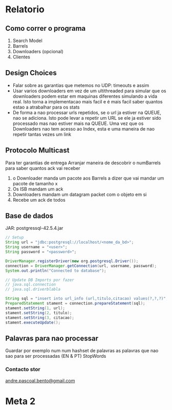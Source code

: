 # Relatorio

## Como correr o programa

1. Search Model
2. Barrels
3. Downloaders (opcional)
4. Clientes

## Design Choices

- Falar sobre as garantias que metemos no UDP: timeouts e assim
- Usar varios downloaders em vez de um ultithreaded para simular que os downloaders podem estar em maquinas diferentes simulando a vida real. Isto torna a implementacao mais facil e é mais facil saber quantos estao a atrabalhar para os stats
- De forma a nao processar urls repetidos, se o url ja estiver na QUEUE, nao se adiciona. Isto pode levar a repetir um URL se ele ja estiver sido processado mas nao estiver mais na QUEUE. Uma vez que os Downloaders nao tem acesso ao Index, esta e uma maneira de nao repetir tantas vezes um link

## Protocolo Multicast 
Para ter garantias de entrega
Arranjar maneira de descobrir o numBarrels para saber quantos ack vai receber

1. o Downloader manda um pacote aos Barrels a dizer que vai mandar um pacote de tamanho x
2. Os ISB mandam um ack
3. Downloaders mandam um datagram packet com o objeto em si
4. Recebe um ack de todos

## Base de dados

JAR: postgressql-42.5.4.jar

```java
// Setup
String url = "jdbc:postgresql://localhost/<nome_da_bd>";
String username = "<user>";
String password = "<password>";

DriverManager.registerDriver(new org.postgresql.Driver());
connection = DriverManager.getConnection(url, username, password);
System.out.println("Connected to database");

// Update DB Imports por fazer
// java.sql.connection
// java.sql.driverblabla

String sql = "insert into url_info (url,titulo,citacao) values(?,?,?)";
PreparedStatement stament = connection.prepareStatement(sql);
stament.setString(1, url);
stament.setString(2, titulo);
stament.setString(3, citacao);
stament.executeUpdate();
```

## Palavras para nao processar

Guardar por exemplo num num hashset de palavras as palavras que nao sao para ser processadas (EN & PT)
StopWords
### Contacto stor

andre.pascoal.bento@gmail.com


# Meta 2

```


```